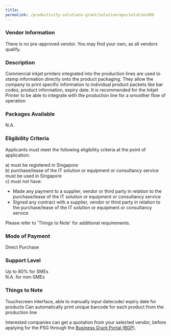 ```yaml
---
title: 
permalink: /productivity-solutions-grant/solutionrepo/solution309
---
```


### Vendor Information
There is no pre-approved vendor. You may find your own, as all vendors qualify.

### Description

Commercial inkjet printers integrated into the production lines are used to stamp information directly onto the product packaging. They allow the company to print specific information to individual product packets like bar codes, product information, expiry date. It is recommended for the Inkjet Printer to be able to integrate with the production line for a smoother flow of operation

### Packages Available

N.A.

### Eligibility Criteria

Applicants must meet the following eligibility criteria at the point of application:

a) must be registered in Singapore <br>
b) purchase/lease of the IT solution or equipment or consultancy service must be used in Singapore <br>
c) must not have:
- Made any payment to a supplier, vendor or third party in relation to the purchase/lease of the IT solution or equipment or consultancy service
- Signed any contract with a supplier, vendor or third party in relation to the purchase/lease of the IT solution or equipment or consultancy service

Please refer to 'Things to Note' for additional requirements.

### Mode of Payment
Direct Purchase

### Support Level
Up to 80% for SMEs <br>
N.A. for non-SMEs

### Things to Note

Touchscreen interface, able to manually input datecode/ expiry date for products
Can automatically print unique barcode for each product from the production line

Interested companies can get a quotation from your selected vendor, before applying for the PSG through the <a target='_blank' href='https://www.businessgrants.gov.sg/'>Business Grant Portal (BGP)</a>.

